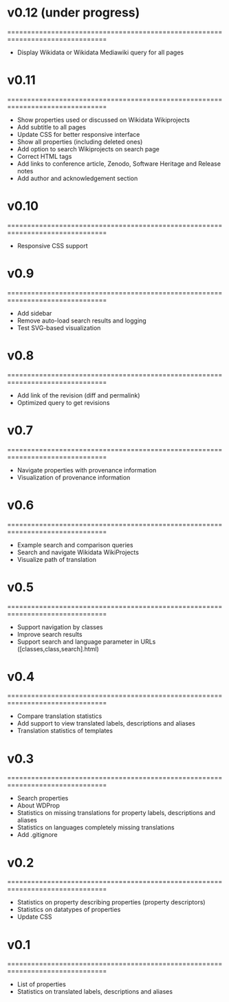 # v0.12 (under progress)
===============================================================================
* Display Wikidata or Wikidata Mediawiki query for all pages

# v0.11
===============================================================================
* Show properties used or discussed on Wikidata Wikiprojects
* Add subtitle to all pages
* Update CSS for better responsive interface
* Show all properties (including deleted ones)
* Add option to search Wikiprojects on search page
* Correct HTML tags
* Add links to conference article, Zenodo, Software Heritage and Release notes
* Add author and acknowledgement section

# v0.10
===============================================================================
* Responsive CSS support 


# v0.9
===============================================================================
* Add sidebar
* Remove auto-load search results and logging
* Test SVG-based visualization

# v0.8
===============================================================================
* Add link of the revision (diff and permalink)
* Optimized query to get revisions

# v0.7
===============================================================================
* Navigate properties with provenance information
* Visualization of provenance information

# v0.6
===============================================================================
* Example search and comparison queries
* Search and navigate Wikidata WikiProjects
* Visualize path of translation

# v0.5
===============================================================================
* Support navigation by classes
* Improve search results
* Support search and language parameter in URLs ([classes,class,search].html)

# v0.4
===============================================================================
* Compare translation statistics
* Add support to view translated labels, descriptions and aliases
* Translation statistics of templates

# v0.3
===============================================================================
* Search properties
* About WDProp
* Statistics on missing translations for property labels, descriptions and aliases
* Statistics on languages completely missing translations
* Add .gitignore

# v0.2
===============================================================================
* Statistics on property describing properties (property descriptors)
* Statistics on datatypes of properties 
* Update CSS

# v0.1
===============================================================================
* List of properties
* Statistics on translated labels, descriptions and aliases
